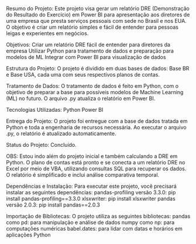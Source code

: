 Resumo do Projeto:
Este projeto visa gerar um relatório DRE (Demonstração do Resultado do Exercício) em Power BI para apresentação aos diretores de uma empresa que presta serviços pessoais com sede no Brasil e nos EUA. O objetivo é criar um relatório simples e fácil de entender para pessoas leigas e experientes em negócios.

Objetivos:
Criar um relatório DRE fácil de entender para diretores da empresa
Utilizar Python para tratamento de dados e preparação para modelos de ML
Integrar com Power BI para visualização de dados

Estrutura do Projeto:
O projeto é dividido em duas bases de dados: Base BR e Base USA, cada uma com seus respectivos planos de contas.

Tratamento de Dados:
O tratamento de dados é feito em Python, com o objetivo de preparar a base para possíveis modelos de Machine Learning (ML) no futuro. O arquivo .py atualiza o relatório em Power BI.

Tecnologias Utilizadas:
Python
Power BI

Entrega do Projeto:
O projeto foi entregue com a base de dados tratada em Python e toda a engenharia de recursos necessária. Ao executar o arquivo .py, o relatório é atualizado automaticamente.

Status do Projeto:
Concluído.

OBS: Estou indo além do projeto inicial e também calculando a DRE em Python. O plano de contas está pronto e se conecta a um relatório DRE no Excel por meio de VBA, utilizando consultas SQL para recuperar os dados. O relatório é simplificado e inclui análise comparativa temporal.





Dependências e Instalação:
Para executar este projeto, você precisará instalar as seguintes dependências:
  pandas-profiling versão 3.3.0: pip install pandas-profiling==3.3.0
  xlsxwriter: pip install xlsxwriter
  pandas versão 2.0.3: pip install pandas==2.0.3

Importação de Bibliotecas:
O projeto utiliza as seguintes bibliotecas:
  pandas como pd: para manipulação e análise de dados
  numpy como np: para computações numéricas
  babel.dates: para lidar com datas e horários em aplicações Python
